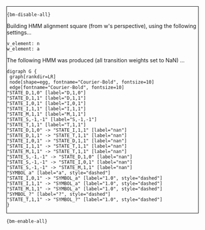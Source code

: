 <div style="border:1px solid black;">

`{bm-disable-all}`

Building HMM alignment square (from w's perspective), using the following settings...

```
v_element: n
w_element: a

```

The following HMM was produced (all transition weights set to NaN) ...

```{dot}
digraph G {
 graph[rankdir=LR]
 node[shape=egg, fontname="Courier-Bold", fontsize=10]
 edge[fontname="Courier-Bold", fontsize=10]
"STATE_D,1,0" [label="D,1,0"]
"STATE_D,1,1" [label="D,1,1"]
"STATE_I,0,1" [label="I,0,1"]
"STATE_I,1,1" [label="I,1,1"]
"STATE_M,1,1" [label="M,1,1"]
"STATE_S,-1,-1" [label="S,-1,-1"]
"STATE_T,1,1" [label="T,1,1"]
"STATE_D,1,0" -> "STATE_I,1,1" [label="nan"]
"STATE_D,1,1" -> "STATE_T,1,1" [label="nan"]
"STATE_I,0,1" -> "STATE_D,1,1" [label="nan"]
"STATE_I,1,1" -> "STATE_T,1,1" [label="nan"]
"STATE_M,1,1" -> "STATE_T,1,1" [label="nan"]
"STATE_S,-1,-1" -> "STATE_D,1,0" [label="nan"]
"STATE_S,-1,-1" -> "STATE_I,0,1" [label="nan"]
"STATE_S,-1,-1" -> "STATE_M,1,1" [label="nan"]
"SYMBOL_a" [label="a", style="dashed"]
"STATE_I,0,1" -> "SYMBOL_a" [label="1.0", style="dashed"]
"STATE_I,1,1" -> "SYMBOL_a" [label="1.0", style="dashed"]
"STATE_M,1,1" -> "SYMBOL_a" [label="1.0", style="dashed"]
"SYMBOL_?" [label="?", style="dashed"]
"STATE_T,1,1" -> "SYMBOL_?" [label="1.0", style="dashed"]
}
```

</div>

`{bm-enable-all}`


